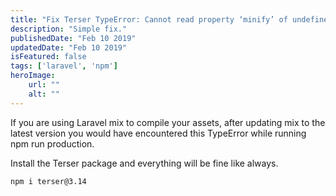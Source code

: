 ```yaml
---
title: "Fix Terser TypeError: Cannot read property ‘minify’ of undefined"
description: "Simple fix."
publishedDate: "Feb 10 2019"
updatedDate: "Feb 10 2019"
isFeatured: false
tags: ['laravel', 'npm']
heroImage:
    url: ""
    alt: ""
---
```


If you are using Laravel mix to compile your assets, after updating mix to the latest version you would have encountered this TypeError while running npm run production.

Install the Terser package and everything will be fine like always.

```bash
npm i terser@3.14
```

